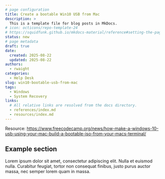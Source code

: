 ```yaml
---
# page configuration
title: Create a bootable Win10 USB from Mac
description: >
  This is a template file for blog posts in MkDocs.
# icon: octicons/repo-template-24
# https://squidfunk.github.io/mkdocs-material/reference#setting-the-page-icon
status: new
# page metadata
draft: true
date:
  created: 2025-08-22
  updated: 2025-08-22
authors:
  - rwaight
categories:
  - Help Desk
slug: win10-bootable-usb-from-mac
tags:
  - Windows
  - System Recovery
links:
  # All relative links are resolved from the docs directory.
  - references/index.md
  - resources/index.md
---
```


<!---  # Blog post template  --->
<!---  do not put an actual 'heading 1' if it is the same as the title  --->

Resource: https://www.freecodecamp.org/news/how-make-a-windows-10-usb-using-your-mac-build-a-bootable-iso-from-your-macs-terminal/

## Example section

Lorem ipsum dolor sit amet, consectetur adipiscing elit. Nulla et euismod
nulla. Curabitur feugiat, tortor non consequat finibus, justo purus auctor
massa, nec semper lorem quam in massa.

<!--  example comment here  -->
<!--- another example comment --->

<!---  ...  --->
